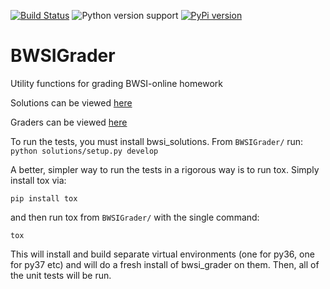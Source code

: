 [![Build Status](https://travis-ci.com/CogWorksBWSI/BWSIGrader.svg?token=uPrqP4yp9p9borkbzEZh&branch=master)](https://travis-ci.com/CogWorksBWSI/BWSIGrader)
![Python version support](https://img.shields.io/badge/python-3.6%20%203.7-blue.svg)
[![PyPi version](https://img.shields.io/pypi/v/bwsi_grader.svg)](https://pypi.python.org/pypi/bwsi_grader)

# BWSIGrader
Utility functions for grading BWSI-online homework 

Solutions can be viewed [here](https://github.com/CogWorksBWSI/BWSIGrader/tree/master/solutions/src/bwsi_solutions)

Graders can be viewed [here](https://github.com/CogWorksBWSI/BWSIGrader/tree/master/bwsi_grader)

To run the tests, you must install bwsi_solutions. From `BWSIGrader/` run: 
`python solutions/setup.py develop` 

A better, simpler way to run the tests in a rigorous way is to run tox. Simply install tox via:

```shell
pip install tox
``` 

and then run tox from `BWSIGrader/` with the single command:

```shell
tox
```

This will install and build separate virtual environments (one for py36, one for py37 etc) and will do a fresh install of bwsi_grader on them. Then, all of the unit tests will be run. 
